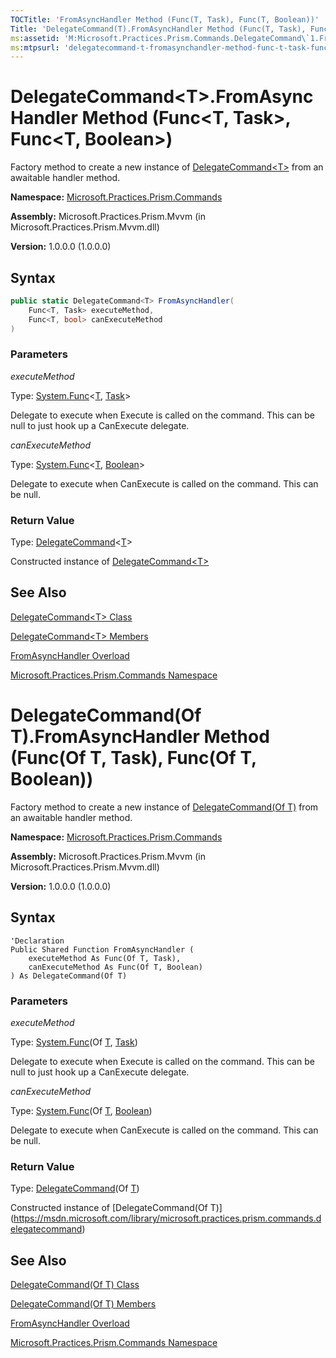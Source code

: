```yaml
---
TOCTitle: 'FromAsyncHandler Method (Func(T, Task), Func(T, Boolean))'
Title: 'DelegateCommand(T).FromAsyncHandler Method (Func(T, Task), Func(T, Boolean)) (Microsoft.Practices.Prism.Commands)'
ms:assetid: 'M:Microsoft.Practices.Prism.Commands.DelegateCommand\`1.FromAsyncHandler(System.Func{\`0,System.Threading.Tasks.Task},System.Func{\`0,System.Boolean})'
ms:mtpsurl: 'delegatecommand-t-fromasynchandler-method-func-t-task-func-t-boolean-mspp-commands.md'
---
```



# DelegateCommand&lt;T&gt;.FromAsyncHandler Method (Func&lt;T, Task&gt;, Func&lt;T, Boolean&gt;)

Factory method to create a new instance of [DelegateCommand&lt;T&gt;](/patterns-practices/reference/delegatecommand-class-mspp-commands) from an awaitable handler method.

**Namespace:** [Microsoft.Practices.Prism.Commands](/patterns-practices/reference/mspp-commands-namespace)

**Assembly:** Microsoft.Practices.Prism.Mvvm (in Microsoft.Practices.Prism.Mvvm.dll) 

**Version:** 1.0.0.0 (1.0.0.0)

## Syntax

```C#
public static DelegateCommand<T> FromAsyncHandler(
	Func<T, Task> executeMethod,
	Func<T, bool> canExecuteMethod
)
```

### Parameters

*executeMethod*  

Type: [System.Func](http://msdn.microsoft.com/en-us/library/bb549151)&lt;[T](/patterns-practices/reference/delegatecommand-class-mspp-commands), [Task](http://msdn.microsoft.com/en-us/library/dd235678)&gt;

Delegate to execute when Execute is called on the command. This can be null to just hook up a CanExecute delegate.

*canExecuteMethod*

Type: [System.Func](http://msdn.microsoft.com/en-us/library/bb549151)&lt;[T](/patterns-practices/reference/delegatecommand-class-mspp-commands), [Boolean](http://msdn.microsoft.com/en-us/library/a28wyd50)&gt;

Delegate to execute when CanExecute is called on the command. This can be null.

### Return Value

Type: [DelegateCommand](/patterns-practices/reference/delegatecommand-class-mspp-commands)&lt;[T](/patterns-practices/reference/mspp-commands-namespace)&gt;

Constructed instance of [DelegateCommand&lt;T&gt;](/patterns-practices/reference/delegatecommand-class-mspp-commands)

## See Also

[DelegateCommand&lt;T&gt; Class](/patterns-practices/reference/delegatecommand-class-mspp-commands)

[DelegateCommand&lt;T&gt; Members](/patterns-practices/reference/delegatecommand-t-members-mspp-commands)

[FromAsyncHandler Overload](/patterns-practices/reference/delegatecommand-t-fromasynchandler-method-mspp-commands)

[Microsoft.Practices.Prism.Commands Namespace](/patterns-practices/reference/mspp-commands-namespace)



# DelegateCommand(Of T).FromAsyncHandler Method (Func(Of T, Task), Func(Of T, Boolean))

Factory method to create a new instance of [DelegateCommand(Of T)](/patterns-practices/reference/delegatecommand-class-mspp-commands) from an awaitable handler method.

**Namespace:** [Microsoft.Practices.Prism.Commands](/patterns-practices/reference/mspp-commands-namespace)

**Assembly:** Microsoft.Practices.Prism.Mvvm (in Microsoft.Practices.Prism.Mvvm.dll) 

**Version:** 1.0.0.0 (1.0.0.0)

## Syntax

```VB
'Declaration
Public Shared Function FromAsyncHandler ( 
	executeMethod As Func(Of T, Task),
	canExecuteMethod As Func(Of T, Boolean)
) As DelegateCommand(Of T)
```

### Parameters

*executeMethod*

Type: [System.Func](http://msdn.microsoft.com/en-us/library/bb549151)(Of [T](/patterns-practices/reference/delegatecommand-class-mspp-commands), [Task](http://msdn.microsoft.com/en-us/library/dd235678))

Delegate to execute when Execute is called on the command. This can be null to just hook up a CanExecute delegate.

*canExecuteMethod*  

Type: [System.Func](http://msdn.microsoft.com/en-us/library/bb549151)(Of [T](/patterns-practices/reference/delegatecommand-class-mspp-commands), [Boolean](http://msdn.microsoft.com/en-us/library/a28wyd50))

Delegate to execute when CanExecute is called on the command. This can be null.

### Return Value

Type: [DelegateCommand](/patterns-practices/reference/delegatecommand-class-mspp-commands)(Of [T](/patterns-practices/reference/delegatecommand-class-mspp-commands))

Constructed instance of [DelegateCommand(Of T)]
(https://msdn.microsoft.com/library/microsoft.practices.prism.commands.delegatecommand)

## See Also

[DelegateCommand(Of T) Class](/patterns-practices/reference/delegatecommand-class-mspp-commands)

[DelegateCommand(Of T) Members](/patterns-practices/reference/delegatecommand-t-members-mspp-commands)

[FromAsyncHandler Overload](/patterns-practices/reference/delegatecommand-t-fromasynchandler-method-mspp-commands)

[Microsoft.Practices.Prism.Commands Namespace](/patterns-practices/reference/mspp-commands-namespace)
